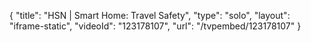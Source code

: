 {
    "title": "HSN | Smart Home: Travel Safety",
    "type": "solo",
    "layout": "iframe-static",
    "videoId": "123178107",
    "url": "\/tvpembed\/123178107"
}